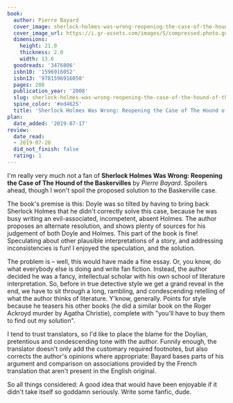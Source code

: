 ```yaml
---
book:
  author: Pierre Bayard
  cover_image: sherlock-holmes-was-wrong-reopening-the-case-of-the-hound-of-the-baskervilles.jpg
  cover_image_url: https://i.gr-assets.com/images/S/compressed.photo.goodreads.com/books/1312050651l/3476806._SX98_.jpg
  dimensions:
    height: 21.0
    thickness: 2.0
    width: 13.6
  goodreads: '3476806'
  isbn10: '1596916052'
  isbn13: '9781596916050'
  pages: 208
  publication_year: '2008'
  slug: sherlock-holmes-was-wrong-reopening-the-case-of-the-hound-of-the-baskervilles
  spine_color: '#ed4625'
  title: 'Sherlock Holmes Was Wrong: Reopening the Case of The Hound of the Baskervilles'
plan:
  date_added: '2019-07-17'
review:
  date_read:
  - 2019-07-20
  did_not_finish: false
  rating: 1
---
```


I'm really very much not a fan of **Sherlock Holmes Was Wrong: Reopening the Case of The Hound of the Baskervilles** by *Pierre Bayard*. Spoilers ahead, though I won't spoil the proposed solution to the Baskerville case.

The book's premise is this: Doyle was so tilted by having to bring back Sherlock Holmes that he didn't correctly solve this case, because he was busy writing an evil-associated, incompetent, absent Holmes. The author proposes an alternate resolution, and shows plenty of sources for his judgement of both Doyle and Holmes. This part of the book is fine! Speculating about other plausible interpretations of a story, and addressing inconsistencies is fun! I enjoyed the speculation, and the solution.

The problem is – well, this would have made a fine essay. Or, you know, do what everybody else is doing and write fan fiction. Instead, the author decided he was a fancy, intellectual scholar with his own school of literature interpretation. So, before in true detective style we get a grand reveal in the end, we have to sit through a long, rambling, and condescending retelling of what the author thinks of literature. Y'know, generally. Points for style because he teasers his other books (he did a similar book on the Roger Ackroyd murder by Agatha Christie), complete with "you'll have to buy them to find out my solution".

I tend to trust translators, so I'd like to place the blame for the Doylian, pretentious and condescending tone with the author. Funnily enough, the translator doesn't only add the customary required footnotes, but also corrects the author's opinions where appropriate: Bayard bases parts of his argument and comparison on associations provided by the French translation that aren't present in the English original.

So all things considered: A good idea that would have been enjoyable if it didn't take itself so goddamn seriously. Write some fanfic, dude.
